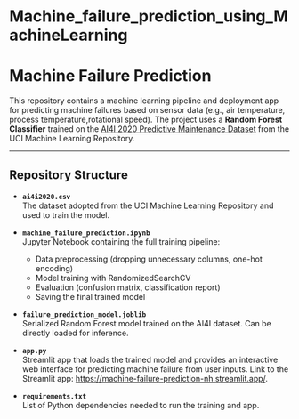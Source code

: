 # Machine_failure_prediction_using_MachineLearning

# Machine Failure Prediction

This repository contains a machine learning pipeline and deployment app for predicting machine failures based on sensor data (e.g., air temperature, process temperature,rotational speed). The project uses a **Random Forest Classifier** trained on the [AI4I 2020 Predictive Maintenance Dataset](https://archive.ics.uci.edu/dataset/601/ai4i+2020+predictive+maintenance+dataset) from the UCI Machine Learning Repository.

---

## Repository Structure

- **`ai4i2020.csv`**  
  The dataset adopted from the UCI Machine Learning Repository and used to train the model.  

- **`machine_failure_prediction.ipynb`**  
  Jupyter Notebook containing the full training pipeline:  
  - Data preprocessing (dropping unnecessary columns, one-hot encoding)  
  - Model training with RandomizedSearchCV  
  - Evaluation (confusion matrix, classification report)  
  - Saving the final trained model  

- **`failure_prediction_model.joblib`**  
  Serialized Random Forest model trained on the AI4I dataset. Can be directly loaded for inference.  

- **`app.py`**  
  Streamlit app that loads the trained model and provides an interactive web interface for predicting machine failure from user inputs. Link to the Streamlit app: https://machine-failure-prediction-nh.streamlit.app/.

- **`requirements.txt`**  
  List of Python dependencies needed to run the training and app.  


